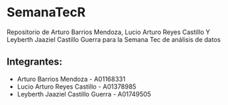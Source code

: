 # SemanaTecR
Repositorio de Arturo Barrios Mendoza, Lucio Arturo Reyes Castillo Y Leyberth Jaaziel Castillo Guerra para la Semana Tec de análisis de datos

## Integrantes:

- Arturo Barrios Mendoza - A01168331
- Lucio Arturo Reyes Castillo - A01378985
- Leyberth Jaaziel Castillo Guerra - A01749505
